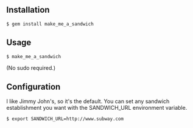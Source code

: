 ## Installation ##

    $ gem install make_me_a_sandwich

## Usage ##

    $ make_me_a_sandwich
(No sudo required.)

## Configuration ##

I like Jimmy John's, so it's the default. You can set any sandwich establishment you want with the SANDWICH_URL environment variable.

    $ export SANDWICH_URL=http://www.subway.com